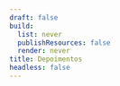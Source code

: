 ```yaml
---
draft: false
build:
  list: never
  publishResources: false
  render: never
title: Depoimentos
headless: false
---
```

